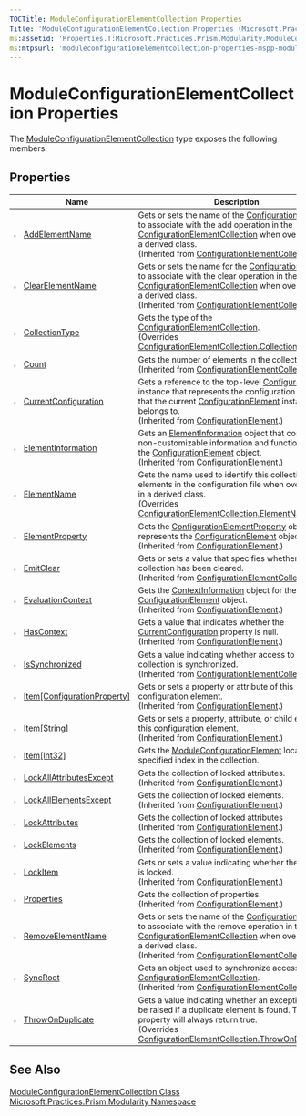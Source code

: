 ```yaml
---
TOCTitle: ModuleConfigurationElementCollection Properties
Title: 'ModuleConfigurationElementCollection Properties (Microsoft.Practices.Prism.Modularity)'
ms:assetid: 'Properties.T:Microsoft.Practices.Prism.Modularity.ModuleConfigurationElementCollection'
ms:mtpsurl: 'moduleconfigurationelementcollection-properties-mspp-modularity.md'
---
```


# ModuleConfigurationElementCollection Properties

The [ModuleConfigurationElementCollection](/patterns-practices/reference/moduleconfigurationelementcollection-class-mspp-modularity) type exposes the following members.

## Properties

<table>
<thead>
<tr class="header">
<th> </th>
<th>Name</th>
<th>Description</th>
</tr>
</thead>
<tbody>
<tr class="odd">
<td><img src="/patterns-practices/reference/images/protproperty.gif" alt="Protected property"/></td>
<td><a href="http://msdn.microsoft.com/en-us/library/ms134167" data-raw-source="[AddElementName](http://msdn.microsoft.com/en-us/library/ms134167)">AddElementName</a></td>
<td><div class="summary">
Gets or sets the name of the <a href="http://msdn.microsoft.com/en-us/library/kyx77cz3" data-raw-source="[ConfigurationElement](http://msdn.microsoft.com/en-us/library/kyx77cz3)">ConfigurationElement</a> to associate with the add operation in the <a href="http://msdn.microsoft.com/en-us/library/a35we8et" data-raw-source="[ConfigurationElementCollection](http://msdn.microsoft.com/en-us/library/a35we8et)">ConfigurationElementCollection</a> when overridden in a derived class.
</div>
(Inherited from <a href="http://msdn.microsoft.com/en-us/library/a35we8et" data-raw-source="[ConfigurationElementCollection](http://msdn.microsoft.com/en-us/library/a35we8et)">ConfigurationElementCollection</a>.)</td>
</tr>
<tr class="even">
<td><img src="/patterns-practices/reference/images/protproperty.gif" alt="Protected property"/></td>
<td><a href="http://msdn.microsoft.com/en-us/library/ms134168" data-raw-source="[ClearElementName](http://msdn.microsoft.com/en-us/library/ms134168)">ClearElementName</a></td>
<td><div class="summary">
Gets or sets the name for the <a href="http://msdn.microsoft.com/en-us/library/kyx77cz3" data-raw-source="[ConfigurationElement](http://msdn.microsoft.com/en-us/library/kyx77cz3)">ConfigurationElement</a> to associate with the clear operation in the <a href="http://msdn.microsoft.com/en-us/library/a35we8et" data-raw-source="[ConfigurationElementCollection](http://msdn.microsoft.com/en-us/library/a35we8et)">ConfigurationElementCollection</a> when overridden in a derived class.
</div>
(Inherited from <a href="http://msdn.microsoft.com/en-us/library/a35we8et" data-raw-source="[ConfigurationElementCollection](http://msdn.microsoft.com/en-us/library/a35we8et)">ConfigurationElementCollection</a>.)</td>
</tr>
<tr class="odd">
<td><img src="/patterns-practices/reference/images/pubproperty.gif" alt="Public property"/></td>
<td><a href="/patterns-practices/reference/moduleconfigurationelementcollection-collectiontype-property-mspp-modularity" data-raw-source="[CollectionType](/patterns-practices/reference/moduleconfigurationelementcollection-collectiontype-property-mspp-modularity
)">CollectionType</a></td>
<td><div class="summary">
Gets the type of the <a href="http://msdn.microsoft.com/en-us/library/a35we8et" data-raw-source="[ConfigurationElementCollection](http://msdn.microsoft.com/en-us/library/a35we8et)">ConfigurationElementCollection</a>.
</div>
(Overrides <a href="http://msdn.microsoft.com/en-us/library/x4skd9kd" data-raw-source="[ConfigurationElementCollection.CollectionType](http://msdn.microsoft.com/en-us/library/x4skd9kd)">ConfigurationElementCollection.CollectionType</a>.)</td>
</tr>
<tr class="even">
<td><img src="/patterns-practices/reference/images/pubproperty.gif" alt="Public property"/></td>
<td><a href="http://msdn.microsoft.com/en-us/library/yf0s34t1" data-raw-source="[Count](http://msdn.microsoft.com/en-us/library/yf0s34t1)">Count</a></td>
<td><div class="summary">
Gets the number of elements in the collection.
</div>
(Inherited from <a href="http://msdn.microsoft.com/en-us/library/a35we8et" data-raw-source="[ConfigurationElementCollection](http://msdn.microsoft.com/en-us/library/a35we8et)">ConfigurationElementCollection</a>.)</td>
</tr>
<tr class="odd">
<td><img src="/patterns-practices/reference/images/pubproperty.gif" alt="Public property"/></td>
<td><a href="http://msdn.microsoft.com/en-us/library/dd412601" data-raw-source="[CurrentConfiguration](http://msdn.microsoft.com/en-us/library/dd412601)">CurrentConfiguration</a></td>
<td><div class="summary">
Gets a reference to the top-level <a href="http://msdn.microsoft.com/en-us/library/s7kc101z" data-raw-source="[Configuration](http://msdn.microsoft.com/en-us/library/s7kc101z)">Configuration</a> instance that represents the configuration hierarchy that the current <a href="http://msdn.microsoft.com/en-us/library/kyx77cz3" data-raw-source="[ConfigurationElement](http://msdn.microsoft.com/en-us/library/kyx77cz3)">ConfigurationElement</a> instance belongs to.
</div>
(Inherited from <a href="http://msdn.microsoft.com/en-us/library/kyx77cz3" data-raw-source="[ConfigurationElement](http://msdn.microsoft.com/en-us/library/kyx77cz3)">ConfigurationElement</a>.)</td>
</tr>
<tr class="even">
<td><img src="/patterns-practices/reference/images/pubproperty.gif" alt="Public property"/></td>
<td><a href="http://msdn.microsoft.com/en-us/library/ms134142" data-raw-source="[ElementInformation](http://msdn.microsoft.com/en-us/library/ms134142)">ElementInformation</a></td>
<td><div class="summary">
Gets an <a href="http://msdn.microsoft.com/en-us/library/ms134413" data-raw-source="[ElementInformation](http://msdn.microsoft.com/en-us/library/ms134413)">ElementInformation</a> object that contains the non-customizable information and functionality of the <a href="http://msdn.microsoft.com/en-us/library/kyx77cz3" data-raw-source="[ConfigurationElement](http://msdn.microsoft.com/en-us/library/kyx77cz3)">ConfigurationElement</a> object.
</div>
(Inherited from <a href="http://msdn.microsoft.com/en-us/library/kyx77cz3" data-raw-source="[ConfigurationElement](http://msdn.microsoft.com/en-us/library/kyx77cz3)">ConfigurationElement</a>.)</td>
</tr>
<tr class="odd">
<td><img src="/patterns-practices/reference/images/protproperty.gif" alt="Protected property"/></td>
<td><a href="/patterns-practices/reference/moduleconfigurationelementcollection-elementname-property-mspp-modularity" data-raw-source="[ElementName](/patterns-practices/reference/moduleconfigurationelementcollection-elementname-property-mspp-modularity
)">ElementName</a></td>
<td><div class="summary">
Gets the name used to identify this collection of elements in the configuration file when overridden in a derived class.
</div>
(Overrides <a href="http://msdn.microsoft.com/en-us/library/8f06bh6s" data-raw-source="[ConfigurationElementCollection.ElementName](http://msdn.microsoft.com/en-us/library/8f06bh6s)">ConfigurationElementCollection.ElementName</a>.)</td>
</tr>
<tr class="even">
<td><img src="/patterns-practices/reference/images/protproperty.gif" alt="Protected property"/></td>
<td><a href="http://msdn.microsoft.com/en-us/library/ms134143" data-raw-source="[ElementProperty](http://msdn.microsoft.com/en-us/library/ms134143)">ElementProperty</a></td>
<td><div class="summary">
Gets the <a href="http://msdn.microsoft.com/en-us/library/ms134174" data-raw-source="[ConfigurationElementProperty](http://msdn.microsoft.com/en-us/library/ms134174)">ConfigurationElementProperty</a> object that represents the <a href="http://msdn.microsoft.com/en-us/library/kyx77cz3" data-raw-source="[ConfigurationElement](http://msdn.microsoft.com/en-us/library/kyx77cz3)">ConfigurationElement</a> object itself.
</div>
(Inherited from <a href="http://msdn.microsoft.com/en-us/library/kyx77cz3" data-raw-source="[ConfigurationElement](http://msdn.microsoft.com/en-us/library/kyx77cz3)">ConfigurationElement</a>.)</td>
</tr>
<tr class="odd">
<td><img src="/patterns-practices/reference/images/pubproperty.gif" alt="Public property"/></td>
<td><a href="http://msdn.microsoft.com/en-us/library/adedfexe" data-raw-source="[EmitClear](http://msdn.microsoft.com/en-us/library/adedfexe)">EmitClear</a></td>
<td><div class="summary">
Gets or sets a value that specifies whether the collection has been cleared.
</div>
(Inherited from <a href="http://msdn.microsoft.com/en-us/library/a35we8et" data-raw-source="[ConfigurationElementCollection](http://msdn.microsoft.com/en-us/library/a35we8et)">ConfigurationElementCollection</a>.)</td>
</tr>
<tr class="even">
<td><img src="/patterns-practices/reference/images/protproperty.gif" alt="Protected property"/></td>
<td><a href="http://msdn.microsoft.com/en-us/library/ms134144" data-raw-source="[EvaluationContext](http://msdn.microsoft.com/en-us/library/ms134144)">EvaluationContext</a></td>
<td><div class="summary">
Gets the <a href="http://msdn.microsoft.com/en-us/library/ms134368" data-raw-source="[ContextInformation](http://msdn.microsoft.com/en-us/library/ms134368)">ContextInformation</a> object for the <a href="http://msdn.microsoft.com/en-us/library/kyx77cz3" data-raw-source="[ConfigurationElement](http://msdn.microsoft.com/en-us/library/kyx77cz3)">ConfigurationElement</a> object.
</div>
(Inherited from <a href="http://msdn.microsoft.com/en-us/library/kyx77cz3" data-raw-source="[ConfigurationElement](http://msdn.microsoft.com/en-us/library/kyx77cz3)">ConfigurationElement</a>.)</td>
</tr>
<tr class="odd">
<td><img src="/patterns-practices/reference/images/protproperty.gif" alt="Protected property"/></td>
<td><a href="http://msdn.microsoft.com/en-us/library/hh136640" data-raw-source="[HasContext](http://msdn.microsoft.com/en-us/library/hh136640)">HasContext</a></td>
<td><div class="summary">
Gets a value that indicates whether the <a href="http://msdn.microsoft.com/en-us/library/dd412601" data-raw-source="[CurrentConfiguration](http://msdn.microsoft.com/en-us/library/dd412601)">CurrentConfiguration</a> property is null.
</div>
(Inherited from <a href="http://msdn.microsoft.com/en-us/library/kyx77cz3" data-raw-source="[ConfigurationElement](http://msdn.microsoft.com/en-us/library/kyx77cz3)">ConfigurationElement</a>.)</td>
</tr>
<tr class="even">
<td><img src="/patterns-practices/reference/images/pubproperty.gif" alt="Public property"/></td>
<td><a href="http://msdn.microsoft.com/en-us/library/ms134169" data-raw-source="[IsSynchronized](http://msdn.microsoft.com/en-us/library/ms134169)">IsSynchronized</a></td>
<td><div class="summary">
Gets a value indicating whether access to the collection is synchronized.
</div>
(Inherited from <a href="http://msdn.microsoft.com/en-us/library/a35we8et" data-raw-source="[ConfigurationElementCollection](http://msdn.microsoft.com/en-us/library/a35we8et)">ConfigurationElementCollection</a>.)</td>
</tr>
<tr class="odd">
<td><img src="/patterns-practices/reference/images/protproperty.gif" alt="Protected property"/></td>
<td><a href="http://msdn.microsoft.com/en-us/library/es150ftc" data-raw-source="[Item[ConfigurationProperty]](http://msdn.microsoft.com/en-us/library/es150ftc)">Item[ConfigurationProperty]</a></td>
<td><div class="summary">
Gets or sets a property or attribute of this configuration element.
</div>
(Inherited from <a href="http://msdn.microsoft.com/en-us/library/kyx77cz3" data-raw-source="[ConfigurationElement](http://msdn.microsoft.com/en-us/library/kyx77cz3)">ConfigurationElement</a>.)</td>
</tr>
<tr class="even">
<td><img src="/patterns-practices/reference/images/protproperty.gif" alt="Protected property"/></td>
<td><a href="http://msdn.microsoft.com/en-us/library/c8693ks1" data-raw-source="[Item[String]](http://msdn.microsoft.com/en-us/library/c8693ks1)">Item[String]</a></td>
<td><div class="summary">
Gets or sets a property, attribute, or child element of this configuration element.
</div>
(Inherited from <a href="http://msdn.microsoft.com/en-us/library/kyx77cz3" data-raw-source="[ConfigurationElement](http://msdn.microsoft.com/en-us/library/kyx77cz3)">ConfigurationElement</a>.)</td>
</tr>
<tr class="odd">
<td><img src="/patterns-practices/reference/images/pubproperty.gif" alt="Public property"/></td>
<td><a href="/patterns-practices/reference/moduleconfigurationelementcollection-item-property-int32-mspp-modularity" data-raw-source="[Item[Int32]](/patterns-practices/reference/moduleconfigurationelementcollection-item-property-int32-mspp-modularity
)">Item[Int32]</a></td>
<td><div class="summary">
Gets the <a href="/patterns-practices/reference/moduleconfigurationelement-class-mspp-modularity" data-raw-source="[ModuleConfigurationElement](/patterns-practices/reference/moduleconfigurationelement-class-mspp-modularity
)">ModuleConfigurationElement</a> located at the specified index in the collection.
</div></td>
</tr>
<tr class="even">
<td><img src="/patterns-practices/reference/images/pubproperty.gif" alt="Public property"/></td>
<td><a href="http://msdn.microsoft.com/en-us/library/ms134146" data-raw-source="[LockAllAttributesExcept](http://msdn.microsoft.com/en-us/library/ms134146)">LockAllAttributesExcept</a></td>
<td><div class="summary">
Gets the collection of locked attributes.
</div>
(Inherited from <a href="http://msdn.microsoft.com/en-us/library/kyx77cz3" data-raw-source="[ConfigurationElement](http://msdn.microsoft.com/en-us/library/kyx77cz3)">ConfigurationElement</a>.)</td>
</tr>
<tr class="odd">
<td><img src="/patterns-practices/reference/images/pubproperty.gif" alt="Public property"/></td>
<td><a href="http://msdn.microsoft.com/en-us/library/ms134147" data-raw-source="[LockAllElementsExcept](http://msdn.microsoft.com/en-us/library/ms134147)">LockAllElementsExcept</a></td>
<td><div class="summary">
Gets the collection of locked elements.
</div>
(Inherited from <a href="http://msdn.microsoft.com/en-us/library/kyx77cz3" data-raw-source="[ConfigurationElement](http://msdn.microsoft.com/en-us/library/kyx77cz3)">ConfigurationElement</a>.)</td>
</tr>
<tr class="even">
<td><img src="/patterns-practices/reference/images/pubproperty.gif" alt="Public property"/></td>
<td><a href="http://msdn.microsoft.com/en-us/library/ms134148" data-raw-source="[LockAttributes](http://msdn.microsoft.com/en-us/library/ms134148)">LockAttributes</a></td>
<td><div class="summary">
Gets the collection of locked attributes
</div>
(Inherited from <a href="http://msdn.microsoft.com/en-us/library/kyx77cz3" data-raw-source="[ConfigurationElement](http://msdn.microsoft.com/en-us/library/kyx77cz3)">ConfigurationElement</a>.)</td>
</tr>
<tr class="odd">
<td><img src="/patterns-practices/reference/images/pubproperty.gif" alt="Public property"/></td>
<td><a href="http://msdn.microsoft.com/en-us/library/ms134149" data-raw-source="[LockElements](http://msdn.microsoft.com/en-us/library/ms134149)">LockElements</a></td>
<td><div class="summary">
Gets the collection of locked elements.
</div>
(Inherited from <a href="http://msdn.microsoft.com/en-us/library/kyx77cz3" data-raw-source="[ConfigurationElement](http://msdn.microsoft.com/en-us/library/kyx77cz3)">ConfigurationElement</a>.)</td>
</tr>
<tr class="even">
<td><img src="/patterns-practices/reference/images/pubproperty.gif" alt="Public property"/></td>
<td><a href="http://msdn.microsoft.com/en-us/library/ms134150" data-raw-source="[LockItem](http://msdn.microsoft.com/en-us/library/ms134150)">LockItem</a></td>
<td><div class="summary">
Gets or sets a value indicating whether the element is locked.
</div>
(Inherited from <a href="http://msdn.microsoft.com/en-us/library/kyx77cz3" data-raw-source="[ConfigurationElement](http://msdn.microsoft.com/en-us/library/kyx77cz3)">ConfigurationElement</a>.)</td>
</tr>
<tr class="odd">
<td><img src="/patterns-practices/reference/images/protproperty.gif" alt="Protected property"/></td>
<td><a href="http://msdn.microsoft.com/en-us/library/3kx8tt8d" data-raw-source="[Properties](http://msdn.microsoft.com/en-us/library/3kx8tt8d)">Properties</a></td>
<td><div class="summary">
Gets the collection of properties.
</div>
(Inherited from <a href="http://msdn.microsoft.com/en-us/library/kyx77cz3" data-raw-source="[ConfigurationElement](http://msdn.microsoft.com/en-us/library/kyx77cz3)">ConfigurationElement</a>.)</td>
</tr>
<tr class="even">
<td><img src="/patterns-practices/reference/images/protproperty.gif" alt="Protected property"/></td>
<td><a href="http://msdn.microsoft.com/en-us/library/ms134170" data-raw-source="[RemoveElementName](http://msdn.microsoft.com/en-us/library/ms134170)">RemoveElementName</a></td>
<td><div class="summary">
Gets or sets the name of the <a href="http://msdn.microsoft.com/en-us/library/kyx77cz3" data-raw-source="[ConfigurationElement](http://msdn.microsoft.com/en-us/library/kyx77cz3)">ConfigurationElement</a> to associate with the remove operation in the <a href="http://msdn.microsoft.com/en-us/library/a35we8et" data-raw-source="[ConfigurationElementCollection](http://msdn.microsoft.com/en-us/library/a35we8et)">ConfigurationElementCollection</a> when overridden in a derived class.
</div>
(Inherited from <a href="http://msdn.microsoft.com/en-us/library/a35we8et" data-raw-source="[ConfigurationElementCollection](http://msdn.microsoft.com/en-us/library/a35we8et)">ConfigurationElementCollection</a>.)</td>
</tr>
<tr class="odd">
<td><img src="/patterns-practices/reference/images/pubproperty.gif" alt="Public property"/></td>
<td><a href="http://msdn.microsoft.com/en-us/library/ms134171" data-raw-source="[SyncRoot](http://msdn.microsoft.com/en-us/library/ms134171)">SyncRoot</a></td>
<td><div class="summary">
Gets an object used to synchronize access to the <a href="http://msdn.microsoft.com/en-us/library/a35we8et" data-raw-source="[ConfigurationElementCollection](http://msdn.microsoft.com/en-us/library/a35we8et)">ConfigurationElementCollection</a>.
</div>
(Inherited from <a href="http://msdn.microsoft.com/en-us/library/a35we8et" data-raw-source="[ConfigurationElementCollection](http://msdn.microsoft.com/en-us/library/a35we8et)">ConfigurationElementCollection</a>.)</td>
</tr>
<tr class="even">
<td><img src="/patterns-practices/reference/images/protproperty.gif" alt="Protected property"/></td>
<td><a href="/patterns-practices/reference/moduleconfigurationelementcollection-throwonduplicate-property-mspp-modularity" data-raw-source="[ThrowOnDuplicate](/patterns-practices/reference/moduleconfigurationelementcollection-throwonduplicate-property-mspp-modularity
)">ThrowOnDuplicate</a></td>
<td><div class="summary">
Gets a value indicating whether an exception should be raised if a duplicate element is found. This property will always return true.
</div>
(Overrides <a href="http://msdn.microsoft.com/en-us/library/ea6s6hb8" data-raw-source="[ConfigurationElementCollection.ThrowOnDuplicate](http://msdn.microsoft.com/en-us/library/ea6s6hb8)">ConfigurationElementCollection.ThrowOnDuplicate</a>.)</td>
</tr>
</tbody>
</table>

## See Also

[ModuleConfigurationElementCollection Class](/patterns-practices/reference/moduleconfigurationelementcollection-class-mspp-modularity)  
[Microsoft.Practices.Prism.Modularity Namespace](/patterns-practices/reference/mspp-modularity-namespace)